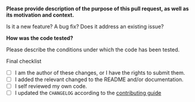 **Please provide description of the purpose of this pull request, as well as its
motivation and context.**

Is it a new feature? A bug fix? Does it address an existing issue?

**How was the code tested?**

Please describe the conditions under which the code has been tested.


Final checklist
- [ ] I am the author of these changes, or I have the rights to submit them.
- [ ] I added the relevant changed to the README and/or documentation.
- [ ] I self reviewed my own code.
- [ ] I updated the `CHANGELOG` according to the [contributing
  guide](https://omnivector-solutions.github.io/osd-documentation/master/contributing.html#changelog)

